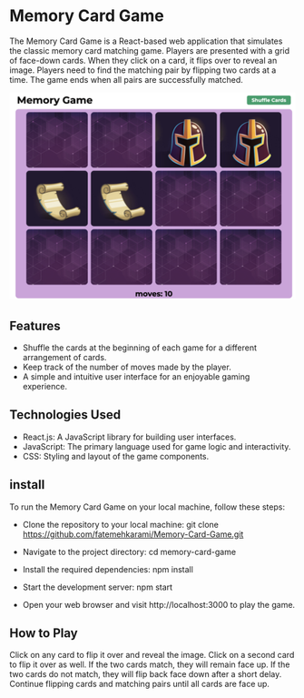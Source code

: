# Memory Card Game
The Memory Card Game is a React-based web application that simulates the classic memory card matching game. Players are presented with a grid of face-down cards. When they click on a card, it flips over to reveal an image. Players need to find the matching pair by flipping two cards at a time. The game ends when all pairs are successfully matched.

![Memory Card Game Screenshot](public/images/screenshot.png)

## Features
- Shuffle the cards at the beginning of each game for a different arrangement of cards.
- Keep track of the number of moves made by the player.
- A simple and intuitive user interface for an enjoyable gaming experience.
  
## Technologies Used
- React.js: A JavaScript library for building user interfaces.
- JavaScript: The primary language used for game logic and interactivity.
- CSS: Styling and layout of the game components.

## install
To run the Memory Card Game on your local machine, follow these steps:

- Clone the repository to your local machine:
git clone https://github.com/fatemehkarami/Memory-Card-Game.git

- Navigate to the project directory:
cd memory-card-game

- Install the required dependencies:
npm install

- Start the development server:
npm start

- Open your web browser and visit http://localhost:3000 to play the game.
  
## How to Play
Click on any card to flip it over and reveal the image.
Click on a second card to flip it over as well.
If the two cards match, they will remain face up.
If the two cards do not match, they will flip back face down after a short delay.
Continue flipping cards and matching pairs until all cards are face up.
